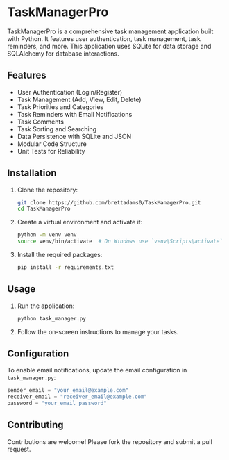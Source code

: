 # TaskManagerPro

TaskManagerPro is a comprehensive task management application built with Python. It features user authentication, task management, task reminders, and more. This application uses SQLite for data storage and SQLAlchemy for database interactions.

## Features

- User Authentication (Login/Register)
- Task Management (Add, View, Edit, Delete)
- Task Priorities and Categories
- Task Reminders with Email Notifications
- Task Comments
- Task Sorting and Searching
- Data Persistence with SQLite and JSON
- Modular Code Structure
- Unit Tests for Reliability

## Installation

1. Clone the repository:
    ```bash
    git clone https://github.com/brettadams0/TaskManagerPro.git
    cd TaskManagerPro
    ```

2. Create a virtual environment and activate it:
    ```bash
    python -m venv venv
    source venv/bin/activate  # On Windows use `venv\Scripts\activate`
    ```

3. Install the required packages:
    ```bash
    pip install -r requirements.txt
    ```

## Usage

1. Run the application:
    ```bash
    python task_manager.py
    ```

2. Follow the on-screen instructions to manage your tasks.

## Configuration

To enable email notifications, update the email configuration in `task_manager.py`:
```python
sender_email = "your_email@example.com"
receiver_email = "receiver_email@example.com"
password = "your_email_password"
```
## Contributing
Contributions are welcome! Please fork the repository and submit a pull request.

